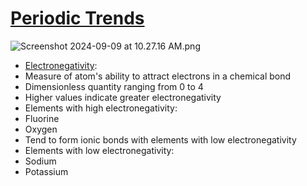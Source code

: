 # [Periodic Trends](./../periodic-trends/)
![Screenshot 2024-09-09 at 10.27.16 AM.png](./../screenshot-2024-09-09-at-10.27.16-am.png/)
- [Electronegativity](./../electronegativity/):
 - Measure of atom's ability to attract electrons in a chemical bond
 - Dimensionless quantity ranging from 0 to 4
 - Higher values indicate greater electronegativity
- Elements with high electronegativity:
 - Fluorine
 - Oxygen
 - Tend to form ionic bonds with elements with low electronegativity
- Elements with low electronegativity:
 - Sodium
 - Potassium